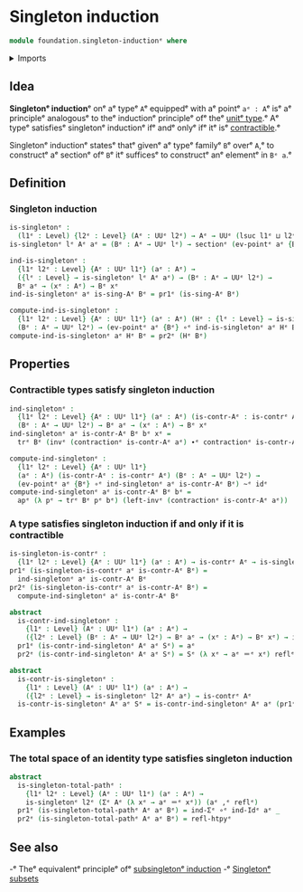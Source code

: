 # Singleton induction

```agda
module foundation.singleton-inductionᵉ where
```

<details><summary>Imports</summary>

```agda
open import foundation.action-on-identifications-functionsᵉ
open import foundation.dependent-pair-typesᵉ
open import foundation.universe-levelsᵉ

open import foundation-core.contractible-typesᵉ
open import foundation-core.function-typesᵉ
open import foundation-core.homotopiesᵉ
open import foundation-core.identity-typesᵉ
open import foundation-core.sectionsᵉ
open import foundation-core.transport-along-identificationsᵉ
```

</details>

## Idea

**Singletonᵉ induction**ᵉ onᵉ aᵉ typeᵉ `A`ᵉ equippedᵉ with aᵉ pointᵉ `aᵉ : A`ᵉ isᵉ aᵉ
principleᵉ analogousᵉ to theᵉ inductionᵉ principleᵉ ofᵉ theᵉ
[unitᵉ type](foundation.unit-type.md).ᵉ Aᵉ typeᵉ satisfiesᵉ singletonᵉ inductionᵉ ifᵉ
andᵉ onlyᵉ ifᵉ itᵉ isᵉ [contractible](foundation-core.contractible-types.md).ᵉ

Singletonᵉ inductionᵉ statesᵉ thatᵉ givenᵉ aᵉ typeᵉ familyᵉ `B`ᵉ overᵉ `A`,ᵉ to constructᵉ aᵉ
sectionᵉ ofᵉ `B`ᵉ itᵉ sufficesᵉ to constructᵉ anᵉ elementᵉ in `Bᵉ a`.ᵉ

## Definition

### Singleton induction

```agda
is-singletonᵉ :
  (l1ᵉ : Level) {l2ᵉ : Level} (Aᵉ : UUᵉ l2ᵉ) → Aᵉ → UUᵉ (lsuc l1ᵉ ⊔ l2ᵉ)
is-singletonᵉ lᵉ Aᵉ aᵉ = (Bᵉ : Aᵉ → UUᵉ lᵉ) → sectionᵉ (ev-pointᵉ aᵉ {Bᵉ})

ind-is-singletonᵉ :
  {l1ᵉ l2ᵉ : Level} {Aᵉ : UUᵉ l1ᵉ} (aᵉ : Aᵉ) →
  ({lᵉ : Level} → is-singletonᵉ lᵉ Aᵉ aᵉ) → (Bᵉ : Aᵉ → UUᵉ l2ᵉ) →
  Bᵉ aᵉ → (xᵉ : Aᵉ) → Bᵉ xᵉ
ind-is-singletonᵉ aᵉ is-sing-Aᵉ Bᵉ = pr1ᵉ (is-sing-Aᵉ Bᵉ)

compute-ind-is-singletonᵉ :
  {l1ᵉ l2ᵉ : Level} {Aᵉ : UUᵉ l1ᵉ} (aᵉ : Aᵉ) (Hᵉ : {lᵉ : Level} → is-singletonᵉ lᵉ Aᵉ aᵉ) →
  (Bᵉ : Aᵉ → UUᵉ l2ᵉ) → (ev-pointᵉ aᵉ {Bᵉ} ∘ᵉ ind-is-singletonᵉ aᵉ Hᵉ Bᵉ) ~ᵉ idᵉ
compute-ind-is-singletonᵉ aᵉ Hᵉ Bᵉ = pr2ᵉ (Hᵉ Bᵉ)
```

## Properties

### Contractible types satisfy singleton induction

```agda
ind-singletonᵉ :
  {l1ᵉ l2ᵉ : Level} {Aᵉ : UUᵉ l1ᵉ} (aᵉ : Aᵉ) (is-contr-Aᵉ : is-contrᵉ Aᵉ)
  (Bᵉ : Aᵉ → UUᵉ l2ᵉ) → Bᵉ aᵉ → (xᵉ : Aᵉ) → Bᵉ xᵉ
ind-singletonᵉ aᵉ is-contr-Aᵉ Bᵉ bᵉ xᵉ =
  trᵉ Bᵉ (invᵉ (contractionᵉ is-contr-Aᵉ aᵉ) ∙ᵉ contractionᵉ is-contr-Aᵉ xᵉ) bᵉ

compute-ind-singletonᵉ :
  {l1ᵉ l2ᵉ : Level} {Aᵉ : UUᵉ l1ᵉ}
  (aᵉ : Aᵉ) (is-contr-Aᵉ : is-contrᵉ Aᵉ) (Bᵉ : Aᵉ → UUᵉ l2ᵉ) →
  (ev-pointᵉ aᵉ {Bᵉ} ∘ᵉ ind-singletonᵉ aᵉ is-contr-Aᵉ Bᵉ) ~ᵉ idᵉ
compute-ind-singletonᵉ aᵉ is-contr-Aᵉ Bᵉ bᵉ =
  apᵉ (λ pᵉ → trᵉ Bᵉ pᵉ bᵉ) (left-invᵉ (contractionᵉ is-contr-Aᵉ aᵉ))
```

### A type satisfies singleton induction if and only if it is contractible

```agda
is-singleton-is-contrᵉ :
  {l1ᵉ l2ᵉ : Level} {Aᵉ : UUᵉ l1ᵉ} (aᵉ : Aᵉ) → is-contrᵉ Aᵉ → is-singletonᵉ l2ᵉ Aᵉ aᵉ
pr1ᵉ (is-singleton-is-contrᵉ aᵉ is-contr-Aᵉ Bᵉ) =
  ind-singletonᵉ aᵉ is-contr-Aᵉ Bᵉ
pr2ᵉ (is-singleton-is-contrᵉ aᵉ is-contr-Aᵉ Bᵉ) =
  compute-ind-singletonᵉ aᵉ is-contr-Aᵉ Bᵉ

abstract
  is-contr-ind-singletonᵉ :
    {l1ᵉ : Level} (Aᵉ : UUᵉ l1ᵉ) (aᵉ : Aᵉ) →
    ({l2ᵉ : Level} (Bᵉ : Aᵉ → UUᵉ l2ᵉ) → Bᵉ aᵉ → (xᵉ : Aᵉ) → Bᵉ xᵉ) → is-contrᵉ Aᵉ
  pr1ᵉ (is-contr-ind-singletonᵉ Aᵉ aᵉ Sᵉ) = aᵉ
  pr2ᵉ (is-contr-ind-singletonᵉ Aᵉ aᵉ Sᵉ) = Sᵉ (λ xᵉ → aᵉ ＝ᵉ xᵉ) reflᵉ

abstract
  is-contr-is-singletonᵉ :
    {l1ᵉ : Level} (Aᵉ : UUᵉ l1ᵉ) (aᵉ : Aᵉ) →
    ({l2ᵉ : Level} → is-singletonᵉ l2ᵉ Aᵉ aᵉ) → is-contrᵉ Aᵉ
  is-contr-is-singletonᵉ Aᵉ aᵉ Sᵉ = is-contr-ind-singletonᵉ Aᵉ aᵉ (pr1ᵉ ∘ᵉ Sᵉ)
```

## Examples

### The total space of an identity type satisfies singleton induction

```agda
abstract
  is-singleton-total-pathᵉ :
    {l1ᵉ l2ᵉ : Level} (Aᵉ : UUᵉ l1ᵉ) (aᵉ : Aᵉ) →
    is-singletonᵉ l2ᵉ (Σᵉ Aᵉ (λ xᵉ → aᵉ ＝ᵉ xᵉ)) (aᵉ ,ᵉ reflᵉ)
  pr1ᵉ (is-singleton-total-pathᵉ Aᵉ aᵉ Bᵉ) = ind-Σᵉ ∘ᵉ ind-Idᵉ aᵉ _
  pr2ᵉ (is-singleton-total-pathᵉ Aᵉ aᵉ Bᵉ) = refl-htpyᵉ
```

## See also

-ᵉ Theᵉ equivalentᵉ principleᵉ ofᵉ
  [subsingletonᵉ induction](foundation.subsingleton-induction.mdᵉ)
-ᵉ [Singletonᵉ subsets](foundation.singleton-subtypes.mdᵉ)